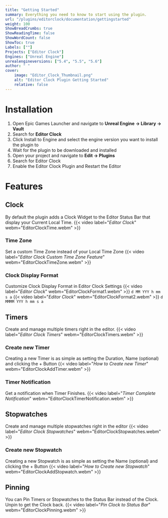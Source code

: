 ```yaml
---
title: "Getting Started"
summary: Everything you need to know to start using the plugin.
url: "/plugins/editorclock/documentation/gettingstarted"
weight: 100
ShowBreadCrumbs: true
ShowReadingTime: false
ShowWordCount: false
ShowToc: true
Labels: [""]
Projects: ["Editor Clock"]
Engines: ["Unreal Engine"]
unrealengineversions: ["5.4", "5.5", "5.6"]
author: " "
cover:
    image: "Editor_Clock_Thumbnail.png"
    alt: "Editor Clock Plugin Getting Started"
    relative: false
---
```


# Installation
1. Open Epic Games Launcher and navigate to **Unreal Engine → Library → Vault**
2. Search for **Editor Clock**
3. Click Install to Engine and select the engine version you want to install the plugin to
4. Wait for the plugin to be downloaded and installed
5. Open your project and navigate to **Edit → Plugins**
6. Search for Editor Clock
7. Enable the Editor Clock Plugin and Restart the Editor

# Features
## Clock
By default the plugin adds a Clock Widget to the Editor Status Bar that display your Current Local Time.
{{< video label="*Editor Clock*" webm="EditorClockTime.webm" >}}

### Time Zone
Set a custom Time Zone instead of your Local Time Zone
{{< video label="*Editor Clock Custom Time Zone Feature*" webm="EditorClockTimeZone.webm" >}}

### Clock Display Format
Customize Clock Display Format in Editor Clock Settings
{{< video label="*Editor Clock*" webm="EditorClockFormat1.webm" >}} `d MM YYY h mm s a`
{{< video label="*Editor Clock*" webm="EditorClockFormat2.webm" >}} `d MMMM YYY h mm s a`
## Timers
Create and manage multiple timers right in the editor.
{{< video label="*Editor Clock Timers*" webm="EditorClockTimers.webm" >}}

### Create new Timer
Creating a new Timer is as simple as setting the Duration, Name (optional) and clicking the + Button
{{< video label="*How to Create new Timer*" webm="EditorClockAddTimer.webm" >}}

### Timer Notification
Get a notification when Timer Finishes.
{{< video label="*Timer Complete Notification*" webm="EditorClockTimerNotification.webm" >}}

## Stopwatches
Create and manage multiple stopwatches right in the editor
{{< video label="*Editor Clock Stopwatches*" webm="EditorClockStopwatches.webm" >}}

### Create new Stopwatch
Creating a new Stopwatch is as simple as setting the Name (optional) and clicking the + Button
{{< video label="*How to Create new Stopwatch*" webm="EditorClockAddStopwatch.webm" >}}

## Pinning
You can Pin Timers or Stopwatches to the Status Bar instead of the Clock. Unpin to get the Clock back.
{{< video label="*Pin Clock to Status Bar*" webm="EditorClockPinning.webm" >}}